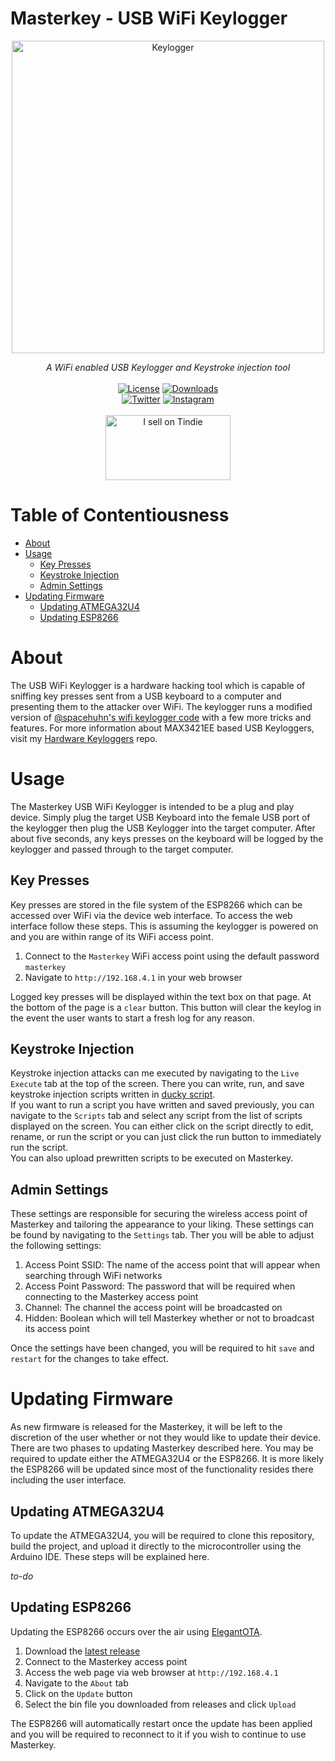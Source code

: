 # Masterkey - USB WiFi Keylogger
<p align="center"><img alt="Keylogger" src="https://github.com/justcallmekoko/USBKeylogger/blob/master/images/keylogger.jpg?raw=true" width="500"></p>
<p align="center">
  <i>A WiFi enabled USB Keylogger and Keystroke injection tool</i>
  <br><br>
  <a href="https://github.com/justcallmekoko/USBKeylogger/blob/master/LICENSE"><img alt="License" src="https://img.shields.io/github/license/mashape/apistatus.svg"></a>
  <a href="https://github.com/justcallmekoko/USBKeylogger/releases/latest"><img src="https://img.shields.io/github/downloads/justcallmekoko/USBKeylogger/total" alt="Downloads"/></a>
  <br>
  <a href="https://twitter.com/intent/follow?screen_name=jcmkyoutube"><img src="https://img.shields.io/twitter/follow/jcmkyoutube?style=social&logo=twitter" alt="Twitter"></a>
  <a href="https://www.instagram.com/just.call.me.koko"><img src="https://img.shields.io/badge/Follow%20Me-Instagram-orange" alt="Instagram"/></a>
  <br><br>
  <a href="https://www.tindie.com/products/justcallmekoko/masterkey-wifi-usb-keylogger/"><img src="https://d2ss6ovg47m0r5.cloudfront.net/badges/tindie-larges.png" alt="I sell on Tindie" width="200" height="104"></a>
</p>

# Table of Contentiousness
- [About](#about)
- [Usage](#usage)
  - [Key Presses](#key-presses)
  - [Keystroke Injection](#keystroke-injection)
  - [Admin Settings](#admin-settings)
- [Updating Firmware](#updating-firmware)
  - [Updating ATMEGA32U4](#updating-atmega32u4)
  - [Updating ESP8266](#updating-esp8266)

# About
The USB WiFi Keylogger is a hardware hacking tool which is capable of sniffing key presses sent from a USB keyboard to a computer and presenting them to the attacker over WiFi. The keylogger runs a modified version of [@spacehuhn's wifi keylogger code](https://github.com/spacehuhn/wifi_keylogger) with a few more tricks and features. For more information about MAX3421EE based USB Keyloggers, visit my [Hardware Keyloggers](https://github.com/justcallmekoko/Hardware-Keyloggers#spacehuhn-wifi-keylogger) repo.

# Usage
The Masterkey USB WiFi Keylogger is intended to be a plug and play device. Simply plug the target USB Keyboard into the female USB port of the keylogger then plug the USB Keylogger into the target computer. After about five seconds, any keys presses on the keyboard will be logged by the keylogger and passed through to the target computer. 

## Key Presses
Key presses are stored in the file system of the ESP8266 which can be accessed over WiFi via the device web interface. To access the web interface follow these steps. This is assuming the keylogger is powered on and you are within range of its WiFi access point.
1. Connect to the `Masterkey` WiFi access point using the default password `masterkey`
2. Navigate to `http://192.168.4.1` in your web browser

Logged key presses will be displayed within the text box on that page. At the bottom of the page is a `clear` button. This button will clear the keylog in the event the user wants to start a fresh log for any reason.

## Keystroke Injection
Keystroke injection attacks can me executed by navigating to the `Live Execute` tab at the top of the screen. There you can write, run, and save keystroke injection scripts written in [ducky script](https://docs.hak5.org/hc/en-us/articles/360010555153-Ducky-Script-the-USB-Rubber-Ducky-language).  
If you want to run a script you have written and saved previously, you can navigate to the `Scripts` tab and select any script from the list of scripts displayed on the screen. You can either click on the script directly to edit, rename, or run the script or you can just click the run button to immediately run the script.  
You can also upload prewritten scripts to be executed on Masterkey.

## Admin Settings
These settings are responsible for securing the wireless access point of Masterkey and tailoring the appearance to your liking. These settings can be found by navigating to the `Settings` tab. Ther you will be able to adjust the following settings:
1. Access Point SSID: The name of the access point that will appear when searching through WiFi networks
2. Access Point Password: The password that will be required when connecting to the Masterkey access point
3. Channel: The channel the access point will be broadcasted on
4. Hidden: Boolean which will tell Masterkey whether or not to broadcast its access point

Once the settings have been changed, you will be required to hit `save` and `restart` for the changes to take effect.

# Updating Firmware
As new firmware is released for the Masterkey, it will be left to the discretion of the user whether or not they would like to update their device. There are two phases to updating Masterkey described here. You may be required to update either the ATMEGA32U4 or the ESP8266. It is more likely the ESP8266 will be updated since most of the functionality resides there including the user interface.

## Updating ATMEGA32U4
To update the ATMEGA32U4, you will be required to clone this repository, build the project, and upload it directly to the microcontroller using the Arduino IDE. These steps will be explained here.  

_to-do_

## Updating ESP8266
Updating the ESP8266 occurs over the air using [ElegantOTA](https://github.com/ayushsharma82/ElegantOTA). 
1. Download the [latest release](https://github.com/justcallmekoko/USBKeylogger/releases/latest)
2. Connect to the Masterkey access point
3. Access the web page via web browser at `http://192.168.4.1`
4. Navigate to the `About` tab
5. Click on the `Update` button
6. Select the bin file you downloaded from releases and click `Upload`

The ESP8266 will automatically restart once the update has been applied and you will be required to reconnect to it if you wish to continue to use Masterkey.
